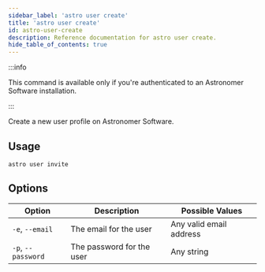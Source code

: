 ```yaml
---
sidebar_label: 'astro user create'
title: 'astro user create'
id: astro-user-create
description: Reference documentation for astro user create.
hide_table_of_contents: true
---
```


:::info 

This command is available only if you're authenticated to an Astronomer Software installation. 

:::

Create a new user profile on Astronomer Software. 

## Usage 

```
astro user invite
```

## Options 

| Option              | Description                                                                                   | Possible Values                                 |
| ------------------- | --------------------------------------------------------------------------------------------- | ----------------------------------------------- |
| `-e`, `--email` | The email for the user           | Any valid email address |
| `-p`, `--password` | The password for the user           | Any string |
